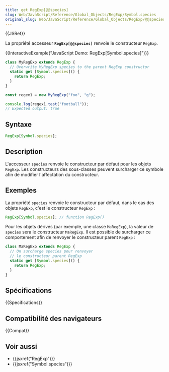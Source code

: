 ```yaml
---
title: get RegExp[@@species]
slug: Web/JavaScript/Reference/Global_Objects/RegExp/Symbol.species
original_slug: Web/JavaScript/Reference/Global_Objects/RegExp/@@species
---
```


{{JSRef}}

La propriété accesseur **`RegExp[@@species]`** renvoie le constructeur `RegExp`.

{{InteractiveExample("JavaScript Demo: RegExp[Symbol.species]")}}

```js interactive-example
class MyRegExp extends RegExp {
  // Overwrite MyRegExp species to the parent RegExp constructor
  static get [Symbol.species]() {
    return RegExp;
  }
}

const regex1 = new MyRegExp("foo", "g");

console.log(regex1.test("football"));
// Expected output: true
```

## Syntaxe

```js
RegExp[Symbol.species];
```

## Description

L'accesseur `species` renvoie le constructeur par défaut pour les objets `RegExp`. Les constructeurs des sous-classes peuvent surcharger ce symbole afin de modifier l'affectation du constructeur.

## Exemples

La propriété `species` renvoie le constructeur par défaut, dans le cas des objets `RegExp`, c'est le constructeur `RegExp` :

```js
RegExp[Symbol.species]; // function RegExp()
```

Pour les objets dérivés (par exemple, une classe `MaRegExp`), la valeur de `species` sera le constructeur `MaRegExp`. Il est possible de surcharger ce comportement afin de renvoyer le constructeur parent `RegExp` :

```js
class MaRegExp extends RegExp {
  // On surcharge species pour renvoyer
  // le constructeur parent RegExp
  static get [Symbol.species]() {
    return RegExp;
  }
}
```

## Spécifications

{{Specifications}}

## Compatibilité des navigateurs

{{Compat}}

## Voir aussi

- {{jsxref("RegExp")}}
- {{jsxref("Symbol.species")}}
